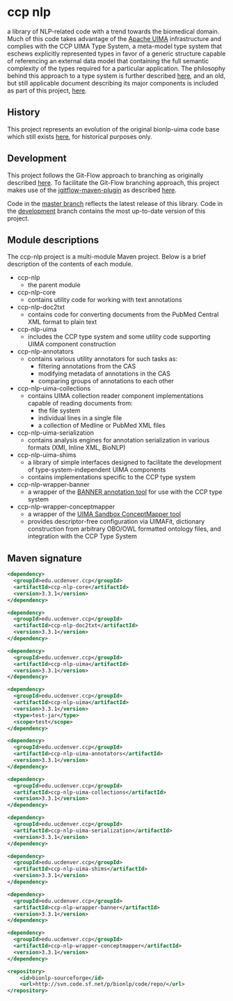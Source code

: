 # ccp nlp
a library of NLP-related code with a trend towards the biomedical domain. Much of this code takes 
advantage of the [Apache UIMA](https://uima.apache.org/) infrastructure and complies with the CCP 
UIMA Type System, a meta-model type system that eschews explicitly represented types in favor of a 
generic structure capable of referencing an external data model that containing the full semantic 
complexity of the types required for a particular application. The philosophy behind this approach 
to a type system is further described [here](http://citeseerx.ist.psu.edu/viewdoc/download?doi=10.1.1.472.4055&rep=rep1&type=pdf), 
and an old, but still applicable document describing its major components is included as part of this project, [here](https://github.com/UCDenver-ccp/ccp-nlp/blob/master/doc/CCP_Type_System_Manual.pdf). 

## History
This project represents an evolution of the original bionlp-uima code base which still exists [here](http://bionlp-uima.sourceforge.net/bionlp-uima-index.shtml), for historical purposes only.
  
## Development
This project follows the Git-Flow approach to branching as originally described [here](http://nvie.com/posts/a-successful-git-branching-model/). 
To facilitate the Git-Flow branching approach, this project makes use of the [jgitflow-maven-plugin](https://bitbucket.org/atlassian/jgit-flow) as described [here](http://george-stathis.com/2013/11/09/painless-maven-project-releases-with-maven-gitflow-plugin/).

Code in the [master branch](https://github.com/UCDenver-ccp/ccp-nlp/tree/master) reflects the latest release of this library. Code in the [development](https://github.com/UCDenver-ccp/ccp-nlp/tree/development) branch contains the most up-to-date version of this project.

## Module descriptions
The ccp-nlp project is a multi-module Maven project. Below is a brief description of the contents of each module.
* ccp-nlp
  * the parent module
* ccp-nlp-core
  * contains utility code for working with text annotations
* ccp-nlp-doc2txt
  * contains code for converting documents from the PubMed Central XML format to plain text
* ccp-nlp-uima
  * includes the CCP type system and some utility code supporting UIMA component construction
* ccp-nlp-annotators
  * contains various utility annotators for such tasks as:
    * filtering annotations from the CAS
    * modifying metadata of annotations in the CAS
    * comparing groups of annotations to each other
* ccp-nlp-uima-collections
  * contains UIMA collection reader component implementations capable of reading documents from:
    * the file system
    * individual lines in a single file
    * a collection of Medline or PubMed XML files
* ccp-nlp-uima-serialization
  * contains analysis engines for annotation serialization in various formats (XMI, Inline XML, BioNLP)
* ccp-nlp-uima-shims
  * a library of simple interfaces designed to facilitate the development of type-system-independent UIMA components
  * contains implementations specific to the CCP type system
* ccp-nlp-wrapper-banner
  * a wrapper of the [BANNER annotation tool](http://banner.sourceforge.net/) for use with the CCP type system
* ccp-nlp-wrapper-conceptmapper
  * a wrapper of the [UIMA Sandbox ConceptMapper tool](https://uima.apache.org/sandbox.html#concept.mapper.annotator)
  * provides descriptor-free configuration via UIMAFit, dictionary construction from arbitrary OBO/OWL formatted ontology files, and integration with the CCP Type System
  
## Maven signature
```xml
<dependency>
  <groupId>edu.ucdenver.ccp</groupId>
  <artifactId>ccp-nlp-core</artifactId>
  <version>3.3.1</version>
</dependency>

<dependency>
  <groupId>edu.ucdenver.ccp</groupId>
  <artifactId>ccp-nlp-doc2txt</artifactId>
  <version>3.3.1</version>
</dependency>

<dependency>
  <groupId>edu.ucdenver.ccp</groupId>
  <artifactId>ccp-nlp-uima</artifactId>
  <version>3.3.1</version>
</dependency>

<dependency>
  <groupId>edu.ucdenver.ccp</groupId>
  <artifactId>ccp-nlp-uima</artifactId>
  <version>3.3.1</version>
  <type>test-jar</type>
  <scope>test</scope>
</dependency>

<dependency>
  <groupId>edu.ucdenver.ccp</groupId>
  <artifactId>ccp-nlp-uima-annotators</artifactId>
  <version>3.3.1</version>
</dependency>

<dependency>
  <groupId>edu.ucdenver.ccp</groupId>
  <artifactId>ccp-nlp-uima-collections</artifactId>
  <version>3.3.1</version>
</dependency>

<dependency>
  <groupId>edu.ucdenver.ccp</groupId>
  <artifactId>ccp-nlp-uima-serialization</artifactId>
  <version>3.3.1</version>
</dependency>

<dependency>
  <groupId>edu.ucdenver.ccp</groupId>
  <artifactId>ccp-nlp-uima-shims</artifactId>
  <version>3.3.1</version>
</dependency>

<dependency>
  <groupId>edu.ucdenver.ccp</groupId>
  <artifactId>ccp-nlp-wrapper-banner</artifactId>
  <version>3.3.1</version>
</dependency>

<dependency>
  <groupId>edu.ucdenver.ccp</groupId>
  <artifactId>ccp-nlp-wrapper-conceptmapper</artifactId>
  <version>3.3.1</version>
</dependency>

<repository>
	<id>bionlp-sourceforge</id>
	<url>http://svn.code.sf.net/p/bionlp/code/repo/</url>
</repository>
```